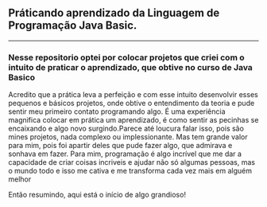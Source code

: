 ## Práticando aprendizado da Linguagem de Programação Java Basic.
<hr/>

### Nesse repositorio optei por colocar projetos que criei com o intuito de praticar o aprendizado, que obtive no curso de Java Basico

<p>  Acredito que a prática leva a perfeição e com esse intuito desenvolvir esses pequenos e básicos projetos,
onde obtive o entendimento da teoria e pude sentir meu primeiro contato programando algo. 
  É uma experiência magnifica colocar em prática um aprendizado, é como sentir as pecinhas se encaixando e 
algo novo surgindo.Parece até loucura falar isso, pois são mines projetos, nada complexo ou implessionante.
Mas tem grande valor para mim, pois foi apartir deles que pude fazer algo, que admirava e sonhava em fazer.
  Para mim, programação é algo incrível que me dar a capacidade de criar coisas incriveis e ajudar não só algumas pessoas,
mas o mundo todo e isso me cativa e me transforma cada vez mais em alguém melhor</p>

<p>Então resumindo, aqui está o início de algo grandioso!</p> 

